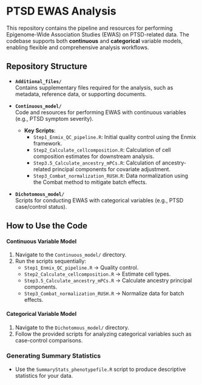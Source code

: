 # PTSD EWAS Analysis

This repository contains the pipeline and resources for performing Epigenome-Wide Association Studies (EWAS) on PTSD-related data. The codebase supports both **continuous** and **categorical** variable models, enabling flexible and comprehensive analysis workflows.

## Repository Structure

- **`Additional_files/`**  
  Contains supplementary files required for the analysis, such as metadata, reference data, or supporting documents.

- **`Continuous_model/`**  
  Code and resources for performing EWAS with continuous variables (e.g., PTSD symptom severity).

  - **Key Scripts**:
    - `Step1_Enmix_QC_pipeline.R`: Initial quality control using the Enmix framework.
    - `Step2_Calculate_cellcomposition.R`: Calculation of cell composition estimates for downstream analysis.
    - `Step3.5_Calculate_ancestry_mPCs.R`: Calculation of ancestry-related principal components for covariate adjustment.
    - `Step3_Combat_normalization_RUSH.R`: Data normalization using the Combat method to mitigate batch effects.

- **`Dichotomous_model/`**  
  Scripts for conducting EWAS with categorical variables (e.g., PTSD case/control status).

## How to Use the Code
#### Continuous Variable Model
1. Navigate to the `Continuous_model/` directory.
2. Run the scripts sequentially:
   - `Step1_Enmix_QC_pipeline.R` → Quality control.
   - `Step2_Calculate_cellcomposition.R` → Estimate cell types.
   - `Step3.5_Calculate_ancestry_mPCs.R` → Calculate ancestry principal components.
   - `Step3_Combat_normalization_RUSH.R` → Normalize data for batch effects.

#### Categorical Variable Model
1. Navigate to the `Dichotomous_model/` directory.
2. Follow the provided scripts for analyzing categorical variables such as case-control comparisons.

### Generating Summary Statistics
- Use the `SummaryStats_phenotypefile.R` script to produce descriptive statistics for your data.
